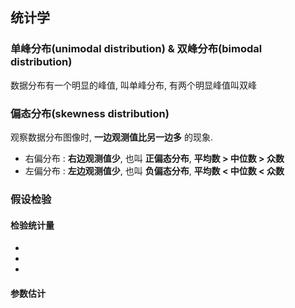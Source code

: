 ## 统计学 
### 单峰分布(unimodal distribution) & 双峰分布(bimodal distribution)
数据分布有一个明显的峰值, 叫单峰分布, 有两个明显峰值叫双峰 

### 偏态分布(skewness distribution) 
观察数据分布图像时, **一边观测值比另一边多** 的现象.
- 右偏分布 : **右边观测值少**, 也叫 **正偏态分布**, **平均数 $\gt$ 中位数 $\gt$ 众数**
- 左偏分布 : **左边观测值少**, 也叫 **负偏态分布**, **平均数 $\lt$ 中位数 $\lt$ 众数**

### 假设检验
#### 检验统计量 
- 
- 
- 

#### 参数估计  


